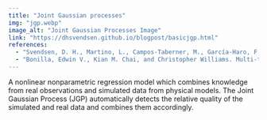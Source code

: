 ```yaml
---
title: "Joint Gaussian processes"
img: "jgp.webp"
image_alt: "Joint Gaussian Processes Image"
link: "https://dhsvendsen.github.io/blogpost/basicjgp.html"
references:
  - "Svendsen, D. H., Martino, L., Campos-Taberner, M., García-Haro, F. J., & Camps-Valls, G. (2017). Joint Gaussian processes for biophysical parameter retrieval. IEEE Transactions on Geoscience and Remote Sensing, 56(3):1718-1727."
  - "Bonilla, Edwin V., Kian M. Chai, and Christopher Williams. Multi-task Gaussian process prediction. Advances in Neural Information Processing Systems, 2008."
---
```


A nonlinear nonparametric regression model which combines knowledge from real observations and simulated data from physical models. The Joint Gaussian Process (JGP) automatically detects the relative quality of the simulated and real data and combines them accordingly.